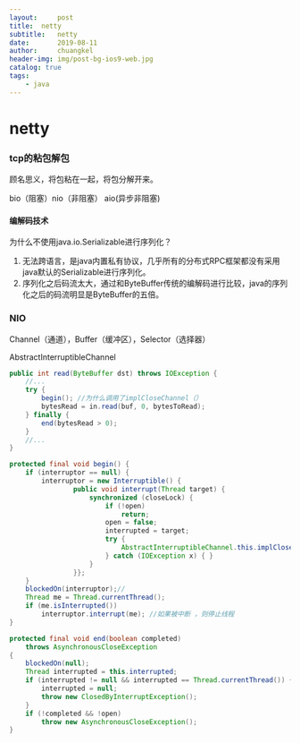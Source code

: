 ```yaml
---
layout:     post
title:	netty
subtitle: 	netty
date:       2019-08-11
author:     chuangkel
header-img: img/post-bg-ios9-web.jpg
catalog: true
tags:
    - java
---
```


# netty

### tcp的粘包解包

顾名思义，将包粘在一起，将包分解开来。

bio（阻塞）nio（非阻塞） aio(异步非阻塞)

#### 编解码技术

为什么不使用java.io.Serializable进行序列化？

1. 无法跨语言，是java内置私有协议，几乎所有的分布式RPC框架都没有采用java默认的Serializable进行序列化。
2. 序列化之后码流太大，通过和ByteBuffer传统的编解码进行比较，java的序列化之后的码流明显是ByteBuffer的五倍。



### NIO

Channel（通道），Buffer（缓冲区），Selector（选择器）



AbstractInterruptibleChannel

```java
public int read(ByteBuffer dst) throws IOException {
    //...
    try {
        begin(); //为什么调用了implCloseChannel（）
        bytesRead = in.read(buf, 0, bytesToRead);
    } finally {
        end(bytesRead > 0);
    }
    //...
}
```



```java
protected final void begin() {
    if (interruptor == null) {
        interruptor = new Interruptible() {
                public void interrupt(Thread target) {
                    synchronized (closeLock) {
                        if (!open)
                            return;
                        open = false;
                        interrupted = target;
                        try {
                            AbstractInterruptibleChannel.this.implCloseChannel();
                        } catch (IOException x) { }
                    }
                }};
    }
    blockedOn(interruptor);//
    Thread me = Thread.currentThread();
    if (me.isInterrupted())
        interruptor.interrupt(me); //如果被中断 ，则停止线程
}
```





```java
protected final void end(boolean completed)
    throws AsynchronousCloseException
{
    blockedOn(null);
    Thread interrupted = this.interrupted;
    if (interrupted != null && interrupted == Thread.currentThread()) {
        interrupted = null;
        throw new ClosedByInterruptException();
    }
    if (!completed && !open)
        throw new AsynchronousCloseException();
}
```





